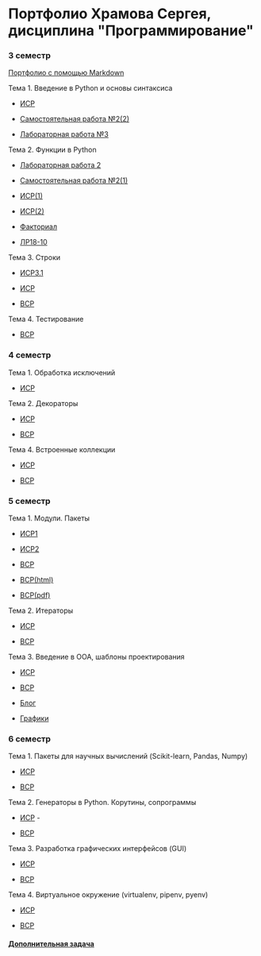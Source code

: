 # Портфолио Храмова Сергея, дисциплина "Программирование"

### 3 семестр

<a href="https://github.com/Serega89Kh/Serega89Kh.github.io/blob/master/BIO.md">Портфолио с помощью Markdown</a>

Тема 1. Введение в Python и основы синтаксиса

* <a href="https://repl.it/@Serega89Kh/ISR31">ИСР</a>

* <a href="https://repl.it/@Serega89Kh/Template-for-assignment-1-1">Самостоятельная работа №2(2)</a>

* <a href="https://repl.it/@Serega89Kh/20-09-18">Лабораторная работа №3</a>

Тема 2. Функции в Python

* <a href="https://repl.it/@Serega89Kh/Truth-table">Лабораторная работа 2</a>

* <a href="https://repl.it/@Serega89Kh/Template-for-assignment-1">Самостоятельная работа №2(1)</a>

* <a href="https://repl.it/@Serega89Kh/function17">ИСР(1)</a>

* <a href="https://repl.it/@Serega89Kh/function18">ИСР(2)</a>

* <a href="https://repl.it/@Serega89Kh/Fact">Факториал</a>

* <a href="https://github.com/Serega89Kh/py18-10">ЛР18-10</a>

Тема 3. Строки

* <a href="https://docs.google.com/document/d/1k3K7xgQO-Vuf0lYZpUaY1SRomlIv71sofy2ln4d8o5Q">ИСР3.1</a>

* <a href="https://repl.it/@Serega89Kh/ISR33">ИСР</a>

* <a href="https://repl.it/@Serega89Kh/VSR33">ВСР</a>

Тема 4. Тестирование

* <a href="https://github.com/Serega89Kh/programming/blob/master/%D0%92%D0%A1%D0%A0%204.1.pdf">ВСР</a>

### 4 семестр

Тема 1. Обработка исключений

* <a href="https://repl.it/@Serega89Kh/ISR41#main.py">ИСР</a>


Тема 2. Декораторы

* <a href="https://repl.it/@Serega89Kh/Decorator">ИСР</a>

* <a href="https://repl.it/@Serega89Kh/VSR42">ВСР</a>

Тема 4. Встроенные коллекции

* <a href="https://repl.it/@Serega89Kh/ISR44">ИСР</a>

* <a href="https://repl.it/@Serega89Kh/VSR44">ВСР</a>

### 5 семестр

Тема 1. Модули. Пакеты

* <a href="https://github.com/Serega89Kh/programming/blob/master/ISR511.md">ИСР1</a>

* <a href="https://repl.it/@Serega89Kh/ISR512">ИСР2</a>

* <a href="https://github.com/Serega89Kh/programming/blob/master/VSR51.md">ВСР</a>

* <a href="https://github.com/Serega89Kh/programming/blob/master/VSR51.html">ВСР(html)</a>

* <a href="https://github.com/Serega89Kh/programming/blob/master/VSR51.pdf">ВСР(pdf)</a>

Тема 2. Итераторы

* <a href="https://repl.it/@Serega89Kh/ISR52">ИСР</a> 

* <a href="https://repl.it/@Serega89Kh/VSR52">ВСР</a>

Тема 3. Введение в ООА, шаблоны проектирования

* <a href="https://github.com/Serega89Kh/programming/blob/master/ISR53.md">ИСР</a>

* <a href="https://github.com/Serega89Kh/programming/blob/master/VSR53.md">ВСР</a>

* <a href="https://repl.it/@Serega89Kh/blog#main.py">Блог</a>

* <a href="https://repl.it/@Serega89Kh/Grafik">Графики</a>

### 6 семестр

Тема 1. Пакеты для научных вычислений (Scikit-learn, Pandas, Numpy)

* <a href="https://repl.it/@Serega89Kh/ISR61">ИСР</a>

* <a href="https://repl.it/@Serega89Kh/VSR61">ВСР</a>

Тема 2. Генераторы в Python. Корутины, сопрограммы

* <a href="">ИСР</a> -

* <a href="https://repl.it/@Serega89Kh/VSR62">ВСР</a>

Тема 3. Разработка графических интерфейсов (GUI)

* <a href="https://github.com/Serega89Kh/programming/tree/master/6">ИСР</a>

* <a href="https://github.com/Serega89Kh/programming/blob/master/6/VSR63(TicTacToe).py">ВСР</a>

Тема 4. Виртуальное окружение (virtualenv, pipenv, pyenv)

* <a href="https://github.com/Serega89Kh/programming/blob/master/VSR64.md">ИСР</a>

* <a href="https://github.com/Serega89Kh/programming/blob/master/virtualenv.rar">ВСР</a>

#### <a href="https://repl.it/@Serega89Kh/ZadanieEkz">Дополнительная задача</a>

